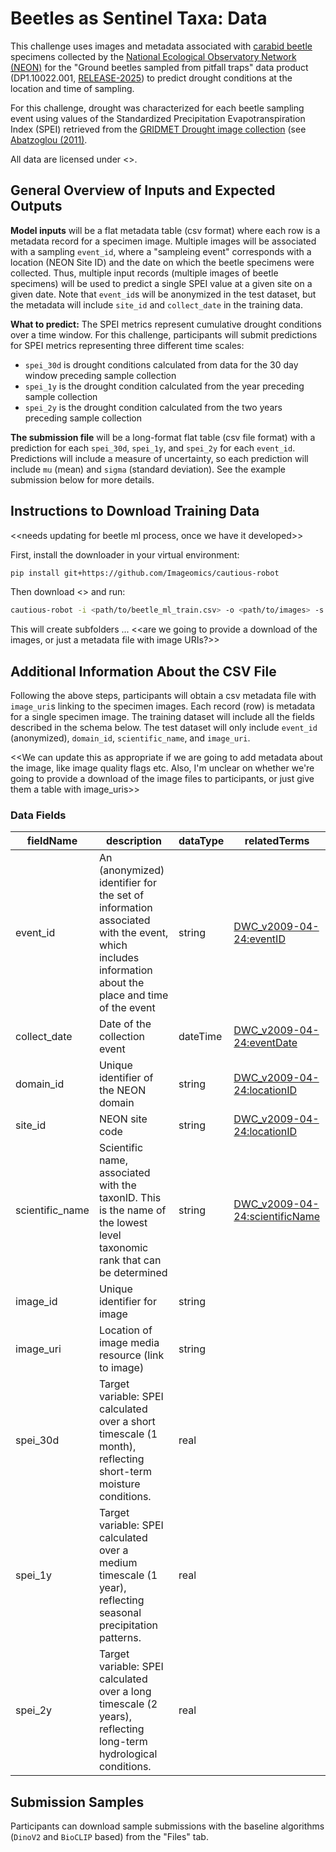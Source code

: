 # Beetles as Sentinel Taxa: Data

This challenge uses images and metadata associated with [carabid beetle](https://en.wikipedia.org/wiki/Ground_beetle) specimens collected by the [National Ecological Observatory Network (NEON)](https://www.neonscience.org/) for the "Ground beetles sampled from pitfall traps" data product (DP1.10022.001, [RELEASE-2025](https://doi.org/10.48443/cd21-q875)) to predict drought conditions at the location and time of sampling. 

For this challenge, drought was characterized for each beetle sampling event using values of the Standardized Precipitation Evapotranspiration Index (SPEI) retrieved from the [GRIDMET Drought image collection](https://developers.google.com/earth-engine/datasets/catalog/GRIDMET_DROUGHT#description) (see [Abatzoglou (2011)](https://doi.org/10.1002/joc.3413).

All data are licensed under <<get NEON preferred license infromation from Christine>>.

## General Overview of Inputs and Expected Outputs

**Model inputs** will be a flat metadata table (csv format) where each row is a metadata record for a specimen image. Multiple images will be associated with a sampling `event_id`, where a "sampleing event" corresponds with a location (NEON Site ID) and the date on which the beetle specimens were collected. Thus, multiple input records (multiple images of beetle specimens) will be used to predict a single SPEI value at a given site on a given date. Note that `event_id`s will be anonymized in the test dataset, but the metadata will include `site_id` and `collect_date` in the training data. 

**What to predict:** The SPEI metrics represent cumulative drought conditions over a time window. For this challenge, participants will submit predictions for SPEI metrics representing three different time scales: 
- `spei_30d` is drought conditions calculated from data for the 30 day window preceding sample collection
- `spei_1y` is the drought condition calculated from the year preceding sample collection
- `spei_2y` is the drought condition calculated from the two years preceding sample collection

**The submission file** will be a long-format flat table (csv file format) with a prediction for each `spei_30d`, `spei_1y`, and `spei_2y` for each `event_id`. Predictions will include a measure of uncertainty, so each prediction will include `mu` (mean) and `sigma` (standard deviation). See the example submission below for more details. 

## Instructions to Download Training Data

<<needs updating for beetle ml process, once we have it developed>>

First, install the downloader in your virtual environment:
```bash
pip install git+https://github.com/Imageomics/cautious-robot
```
Then download <<link to training data csv>> and run: 
```bash
cautious-robot -i <path/to/beetle_ml_train.csv> -o <path/to/images> -s hybrid_stat -v md5
```

This will create subfolders ...
<<are we going to provide a download of the images, or just a metadata file with image URIs?>>




## Additional Information About the CSV File

Following the above steps, participants will obtain a csv metadata file with `image_uri`s linking to the specimen images. Each record (row) is metadata for a single specimen image. The training dataset will include all the fields described in the schema below. The test dataset will only include `event_id` (anonymized), `domain_id`, `scientific_name`, and `image_uri`.

<<We can update this as appropriate if we are going to add metadata about the image, like image quality flags etc. Also, I'm unclear on whether we're going to provide a download of the image files to participants, or just give them a table with image_uris>>

### Data Fields
| fieldName | description | dataType | relatedTerms |
|---|---|---|---|
| event_id | An (anonymized) identifier for the set of information associated with the event, which includes information about the place and time of the event | string | [DWC_v2009-04-24:eventID](http://rs.tdwg.org/dwc/terms/history/index.htm#eventID-2009-04-24)
| collect_date | Date of the collection event | dateTime | [DWC_v2009-04-24:eventDate](http://rs.tdwg.org/dwc/terms/history/index.htm#eventDate-2009-04-24)
| domain_id | Unique identifier of the NEON domain | string | [DWC_v2009-04-24:locationID](http://rs.tdwg.org/dwc/terms/history/index.htm#locationID-2009-04-24)
| site_id | NEON site code | string | [DWC_v2009-04-24:locationID](http://rs.tdwg.org/dwc/terms/history/index.htm#locationID-2009-04-24)
| scientific_name | Scientific name, associated with the taxonID. This is the name of the lowest level taxonomic rank that can be determined | string | [DWC_v2009-04-24:scientificName](http://tdwg.github.io/dwc/terms/history/index.htm#scientificName-2009-09-21)
| image_id | Unique identifier for image | string  | |
| image_uri | Location of image media resource (link to image) | string | |
| spei_30d | Target variable: SPEI calculated over a short timescale (1 month), reflecting short-term moisture conditions. | real | |
| spei_1y | Target variable: SPEI calculated over a medium timescale (1 year), reflecting seasonal precipitation patterns. | real | |
| spei_2y | Target variable: SPEI calculated over a long timescale (2 years), reflecting long-term hydrological conditions. | real | |


## Submission Samples

Participants can download sample submissions with the baseline algorithms (`DinoV2` and `BioCLIP` based) from the "Files" tab.
